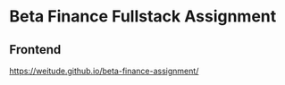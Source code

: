 # Beta Finance Fullstack Assignment

## Frontend

https://weitude.github.io/beta-finance-assignment/